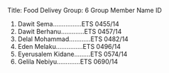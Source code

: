 Title: Food Delivey
Group: 6
Group Member
Name                             ID
1. Dawit Sema................ETS 0455/14 		
2. Dawit Berhanu.............ETS 0457/14
3. Delal Mohammad............ETS 0482/14 
4. Eden Melaku...............ETS 0496/14 
5. Eyerusalem Kidane.........ETS 0574/14
6. Gelila Nebiyu.............ETS 0690/14 
